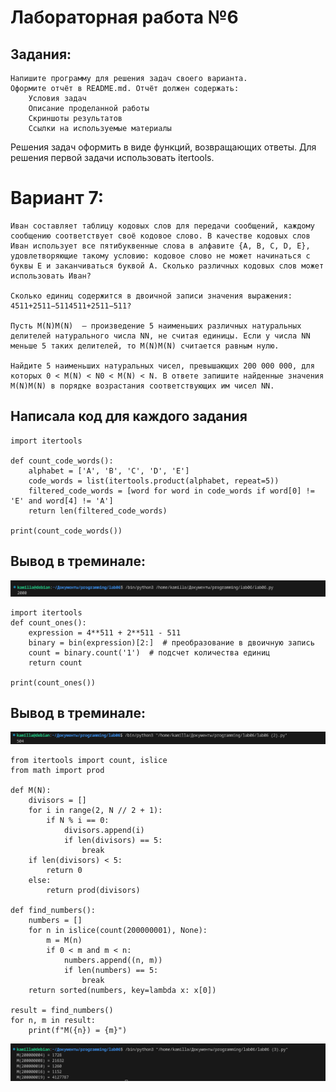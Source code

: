 # Лабораторная работа №6
## Задания: 
    Напишите программу для решения задач своего варианта.
    Оформите отчёт в README.md. Отчёт должен содержать:
        Условия задач
        Описание проделанной работы
        Скриншоты результатов
        Ссылки на используемые материалы
 Решения задач оформить в виде функций, возвращающих ответы. Для решения первой задачи использовать itertools.
# Вариант 7:
    Иван составляет таблицу кодовых слов для передачи сообщений, каждому сообщению соответствует своё кодовое слово. В качестве кодовых слов Иван использует все пятибуквенные слова в алфавите {A, B, C, D, E}, удовлетворяющие такому условию: кодовое слово не может начинаться с буквы E и заканчиваться буквой A. Сколько различных кодовых слов может использовать Иван?

    Сколько единиц содержится в двоичной записи значения выражения: 4511+2511−5114511+2511−511?

    Пусть M(N)M(N)  — произведение 5 наименьших различных натуральных делителей натурального числа NN, не считая единицы. Если у числа NN меньше 5 таких делителей, то M(N)M(N) считается равным нулю.

    Найдите 5 наименьших натуральных чисел, превышающих 200 000 000, для которых 0 < M(N) < N0 < M(N) < N. В ответе запишите найденные значения M(N)M(N) в порядке возрастания соответствующих им чисел NN.
## Написала код для каждого задания


```
import itertools

def count_code_words():
    alphabet = ['A', 'B', 'C', 'D', 'E']
    code_words = list(itertools.product(alphabet, repeat=5))
    filtered_code_words = [word for word in code_words if word[0] != 'E' and word[4] != 'A']
    return len(filtered_code_words)

print(count_code_words())
```
## Вывод в треминале: 
![61](61.png "kod")

```
import itertools
def count_ones():
    expression = 4**511 + 2**511 - 511
    binary = bin(expression)[2:]  # преобразование в двоичную запись
    count = binary.count('1')  # подсчет количества единиц
    return count

print(count_ones())
```
## Вывод в треминале: 
![62](62.png "kod")

```
from itertools import count, islice
from math import prod

def M(N):
    divisors = []
    for i in range(2, N // 2 + 1):
        if N % i == 0:
            divisors.append(i)
            if len(divisors) == 5:
                break
    if len(divisors) < 5:
        return 0
    else:
        return prod(divisors)

def find_numbers():
    numbers = []
    for n in islice(count(200000001), None):
        m = M(n)
        if 0 < m and m < n:
            numbers.append((n, m))
            if len(numbers) == 5:
                break
    return sorted(numbers, key=lambda x: x[0])

result = find_numbers()
for n, m in result:
    print(f"M({n}) = {m}")
```
![63](63.png "kod")

